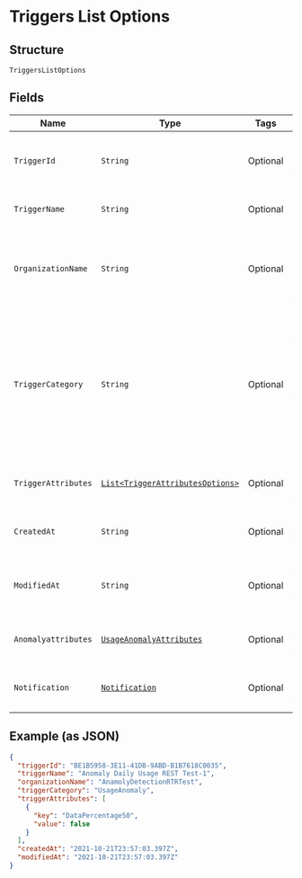 
# Triggers List Options

## Structure

`TriggersListOptions`

## Fields

| Name | Type | Tags | Description | Getter | Setter |
|  --- | --- | --- | --- | --- | --- |
| `TriggerId` | `String` | Optional | The system assigned name of the trigger being updated. | String getTriggerId() | setTriggerId(String triggerId) |
| `TriggerName` | `String` | Optional | The user defined name of the trigger. | String getTriggerName() | setTriggerName(String triggerName) |
| `OrganizationName` | `String` | Optional | The user assigned name of the organization associated with the trigger. | String getOrganizationName() | setOrganizationName(String organizationName) |
| `TriggerCategory` | `String` | Optional | This is the value to use in the request body to detect anomalous behaivior. The values in this table will only be relevant when this parameter is set to this value. | String getTriggerCategory() | setTriggerCategory(String triggerCategory) |
| `TriggerAttributes` | [`List<TriggerAttributesOptions>`](../../doc/models/trigger-attributes-options.md) | Optional | Additional details and keys for the trigger. | List<TriggerAttributesOptions> getTriggerAttributes() | setTriggerAttributes(List<TriggerAttributesOptions> triggerAttributes) |
| `CreatedAt` | `String` | Optional | Timestamp for whe the trigger was created. | String getCreatedAt() | setCreatedAt(String createdAt) |
| `ModifiedAt` | `String` | Optional | Timestamp for the most recent time the trigger was modified. | String getModifiedAt() | setModifiedAt(String modifiedAt) |
| `Anomalyattributes` | [`UsageAnomalyAttributes`](../../doc/models/usage-anomaly-attributes.md) | Optional | The details of the UsageAnomaly trigger. | UsageAnomalyAttributes getAnomalyattributes() | setAnomalyattributes(UsageAnomalyAttributes anomalyattributes) |
| `Notification` | [`Notification`](../../doc/models/notification.md) | Optional | The notification details of the trigger. | Notification getNotification() | setNotification(Notification notification) |

## Example (as JSON)

```json
{
  "triggerId": "BE1B5958-3E11-41DB-9ABD-B1B7618C0035",
  "triggerName": "Anomaly Daily Usage REST Test-1",
  "organizationName": "AnamolyDetectionRTRTest",
  "triggerCategory": "UsageAnomaly",
  "triggerAttributes": [
    {
      "key": "DataPercentage50",
      "value": false
    }
  ],
  "createdAt": "2021-10-21T23:57:03.397Z",
  "modifiedAt": "2021-10-21T23:57:03.397Z"
}
```

